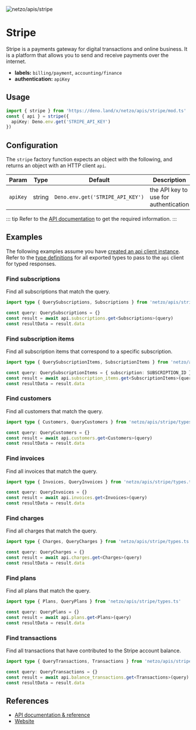 <img src="https://raw.githubusercontent.com/netzo/netzo/main/assets/apis/stripe.svg" alt="netzo/apis/stripe" class="mb-5 w-75px">

# Stripe

Stripe is a payments gateway for digital transactions and online business. It is a platform that allows you to send and receive payments over the internet.

- **labels:** `billing/payment`, `accounting/finance`
- **authentication:** `apiKey`

## Usage

```ts
import { stripe } from 'https://deno.land/x/netzo/apis/stripe/mod.ts'
const { api } = stripe({
  apiKey: Deno.env.get('STRIPE_API_KEY')
})
```

## Configuration

The `stripe` factory function expects an object with the following, and returns an object with an HTTP client `api`.

| Param    | Type   | Default                          | Description                           |
|----------|--------|----------------------------------|---------------------------------------|
| `apiKey` | string | `Deno.env.get('STRIPE_API_KEY')` | the API key to use for authentication |


::: tip Refer to the [API documentation](https://stripe.com/docs/api) to get the required information.
:::

## Examples

The following examples assume you have [created an api client instance](#usage). Refer to the [type definitions](https://deno.land/x/netzo/apis/stripe/types.ts) for all exported types to pass to the `api` client for typed responses.

### Find subscriptions

Find all subscriptions that match the query.

```ts
import type { QuerySubscriptions, Subscriptions } from 'netzo/apis/stripe/types.ts'

const query: QuerySubscriptions = {}
const result = await api.subscriptions.get<Subscriptions>(query)
const resultData = result.data
```

### Find subscription items

Find all subscription items that correspond to a specific subscription.

```ts
import type { QuerySubscriptionItems, SubscriptionItems } from 'netzo/apis/stripe/types.ts'

const query: QuerySubscriptionItems = { subscription: SUBSCRIPTION_ID }
const result = await api.subscription_items.get<SubscriptionItems>(query)
const resultData = result.data
```

###  Find customers

Find all customers that match the query.

```ts
import type { Customers, QueryCustomers } from 'netzo/apis/stripe/types.ts'

const query: QueryCustomers = {}
const result = await api.customers.get<Customers>(query)
const resultData = result.data
```

### Find invoices

Find all invoices that match the query.

```ts
import type { Invoices, QueryInvoices } from 'netzo/apis/stripe/types.ts'

const query: QueryInvoices = {}
const result = await api.invoices.get<Invoices>(query)
const resultData = result.data
```

### Find charges

Find all charges that match the query.

```ts
import type { Charges, QueryCharges } from 'netzo/apis/stripe/types.ts'

const query: QueryCharges = {}
const result = await api.charges.get<Charges>(query)
const resultData = result.data
```

### Find plans

Find all plans that match the query.

```ts
import type { Plans, QueryPlans } from 'netzo/apis/stripe/types.ts'

const query: QueryPlans = {}
const result = await api.plans.get<Plans>(query)
const resultData = result.data
```

### Find transactions

Find all transactions that have contributed to the Stripe account balance.

```ts
import type { QueryTransactions, Transactions } from 'netzo/apis/stripe/types.ts'

const query: QueryTransactions = {}
const result = await api.balance_transactions.get<Transactions>(query)
const resultData = result.data
```

## References

- [API documentation & reference](https://stripe.com/docs/api)
- [Website](https://stripe.com)
